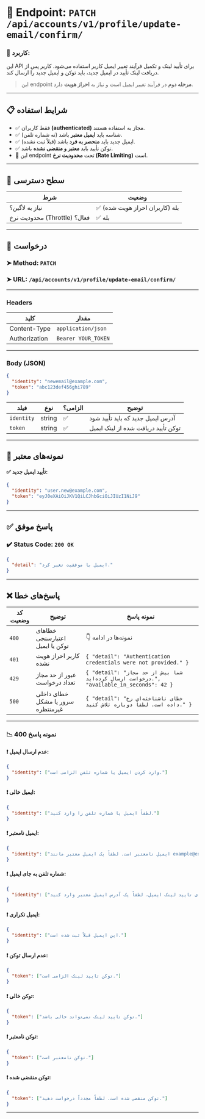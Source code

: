 # 📌 Endpoint: `PATCH /api/accounts/v1/profile/update-email/confirm/`

### 🎯 کاربرد:

این API برای تأیید لینک و تکمیل فرآیند تغییر ایمیل کاربر استفاده می‌شود. کاربر پس از دریافت لینک تأیید در ایمیل جدید، باید توکن و ایمیل جدید را ارسال کند.

> این endpoint **مرحله دوم** در فرآیند تغییر ایمیل است و نیاز به **احراز هویت** دارد.

---

## 📋 شرایط استفاده

* ✅ فقط کاربران **(authenticated)** مجاز به استفاده هستند.
* ✅ شناسه باید **ایمیل معتبر** باشد (نه شماره تلفن).
* ✅ ایمیل جدید باید **منحصر به فرد** باشد (قبلاً ثبت نشده).
* ✅ توکن تأیید باید **معتبر و منقضی نشده** باشد.
* 🚦 این endpoint تحت **محدودیت نرخ (Rate Limiting)** است.

---

## 🔐 سطح دسترسی

| شرط                          | وضعیت                        |
| ---------------------------- | ---------------------------- |
| نیاز به لاگین؟               | ✅ بله (کاربران احراز هویت شده) |
| محدودیت نرخ (Throttle) فعال؟ | ✅ بله                        |

---

## 📨 درخواست

### ➤ Method: `PATCH`

### ➤ URL: `/api/accounts/v1/profile/update-email/confirm/`

---

### Headers

| کلید          | مقدار              |
| ------------- | ------------------ |
| Content-Type  | `application/json` |
| Authorization | `Bearer YOUR_TOKEN` |

---

### Body (JSON)

```json
{
  "identity": "newemail@example.com",
  "token": "abc123def456ghi789"
}
```

| فیلد       | نوع    | الزامی؟ | توضیح                                        |
| ---------- | ------ | ------- | -------------------------------------------- |
| `identity` | string | ✅       | آدرس ایمیل جدید که باید تأیید شود            |
| `token`    | string | ✅       | توکن تأیید دریافت شده از لینک ایمیل         |

---

## 🧪 نمونه‌های معتبر

#### ✅ تأیید ایمیل جدید:

```json
{ 
  "identity": "user.new@example.com",
  "token": "eyJ0eXAiOiJKV1QiLCJhbGciOiJIUzI1NiJ9"
}
```

---

## ✅ پاسخ موفق

### ✔️ Status Code: `200 OK`

```json
{
  "detail": "ایمیل با موفقیت تغیر کرد."
}
```

---

## ❌ پاسخ‌های خطا

| کد وضعیت | توضیح                                | نمونه پاسخ                                                                                                      |
| -------- | ------------------------------------ | --------------------------------------------------------------------------------------------------------------- |
| `400`    | خطاهای اعتبارسنجی توکن یا ایمیل     | 👇 نمونه‌ها در ادامه                                                                                            |
| `401`    | کاربر احراز هویت نشده               | `{ "detail": "Authentication credentials were not provided." }`                                                 |
| `429`    | عبور از حد مجاز تعداد درخواست        | `{ "detail": "شما بیش از حد مجاز درخواست ارسال کرده‌اید.", "available_in_seconds": 42 }`                      |
| `500`    | خطای داخلی سرور یا مشکل غیرمنتظره    | `{ "detail": "خطای ناشناخته‌ای رخ داده است. لطفاً دوباره تلاش کنید." }`                                         |

---

### 📉 نمونه پاسخ 400

#### ❗ عدم ارسال ایمیل:

```json
{
  "identity": ["وارد کردن ایمیل یا شماره تلفن الزامی است."]
}
```

#### ❗ ایمیل خالی:

```json
{
  "identity": ["لطفاً ایمیل یا شماره تلفن را وارد کنید."]
}
```

#### ❗ ایمیل نامعتبر:

```json
{
  "identity": ["ایمیل نامعتبر است. لطفاً یک ایمیل معتبر مانند example@example.com وارد کنید."]
}
```

#### ❗ شماره تلفن به جای ایمیل:

```json
{
  "identity": ["برای تایید لینک ایمیل، لطفاً یک آدرس ایمیل معتبر وارد کنید."]
}
```

#### ❗ ایمیل تکراری:

```json
{
  "identity": ["این ایمیل قبلاً ثبت شده است."]
}
```

#### ❗ عدم ارسال توکن:

```json
{
  "token": ["توکن تایید لینک الزامی است."]
}
```

#### ❗ توکن خالی:

```json
{
  "token": ["توکن تایید لینک نمی‌تواند خالی باشد."]
}
```

#### ❗ توکن نامعتبر:

```json
{
  "token": ["توکن نامعتبر است."]
}
```

#### ❗ توکن منقضی شده:

```json
{
  "token": ["توکن منقضی شده است. لطفاً مجدداً درخواست دهید."]
}
```

---
